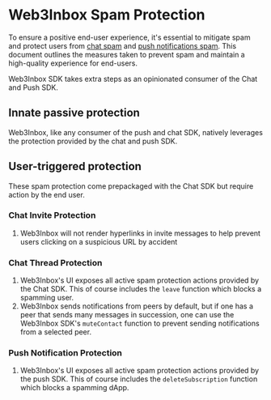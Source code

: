 # Web3Inbox Spam Protection


To ensure a positive end-user experience, it's essential to mitigate spam and
protect users from [chat spam](../../clients/chat/spam-protection.md) and [push notifications spam](../../clients/push/spam-protection.md).
This document outlines the measures taken to prevent spam and maintain a
high-quality experience for end-users.

Web3Inbox SDK takes extra steps as an opinionated consumer of the Chat and Push
SDK.

## Innate passive protection

Web3Inbox, like any consumer of the push and chat SDK, natively leverages the
protection provided by the chat and push SDK.

## User-triggered protection
These spam protection come prepackaged with the Chat SDK but require action by
the end user.

### Chat Invite Protection
1. Web3Inbox will not render hyperlinks in invite messages to help prevent users
  clicking on a suspicious URL by accident

### Chat Thread Protection
1. Web3Inbox's UI exposes all active spam protection actions provided by the
   Chat SDK. This of course includes the `leave` function which blocks a
   spamming user.
2. Web3Inbox sends notifications from peers by default, but if one has a peer
   that sends many messages in succession, one can use the Web3Inbox SDK's
   `muteContact` function to prevent sending notifications from a selected peer.

### Push Notification Protection
1. Web3Inbox's UI exposes all active spam protection actions provided by the
   push SDK. This of course includes the `deleteSubscription` function which blocks a
   spamming dApp.



